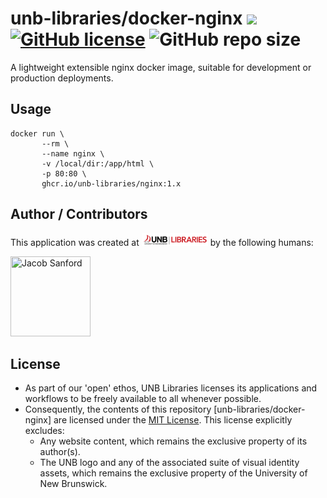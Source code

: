 # unb-libraries/docker-nginx  [![](https://github.com/unb-libraries/docker-nginx/workflows/build-test-deploy/badge.svg?branch=1.x)](https://github.com/unb-libraries/docker-nginx/actions?query=workflow%3Abuild-test-deploy) [![GitHub license](https://img.shields.io/github/license/unb-libraries/docker-nginx)](https://github.com/unb-libraries/lib.unb.ca/blob/prod/LICENSE) ![GitHub repo size](https://img.shields.io/github/repo-size/unb-libraries/docker-nginx?label=lean%20repo%20size)
A lightweight extensible nginx docker image, suitable for development or production deployments.

## Usage
```
docker run \
       --rm \
       --name nginx \
       -v /local/dir:/app/html \
       -p 80:80 \
       ghcr.io/unb-libraries/nginx:1.x
```

## Author / Contributors
This application was created at [![UNB Libraries](https://github.com/unb-libraries/assets/raw/master/unblibbadge.png "UNB Libraries")](https://lib.unb.ca) by the following humans:

<a href="https://github.com/JacobSanford"><img src="https://avatars.githubusercontent.com/u/244894?v=3" title="Jacob Sanford" width="128" height="128"></a>

## License
- As part of our 'open' ethos, UNB Libraries licenses its applications and workflows to be freely available to all whenever possible.
- Consequently, the contents of this repository [unb-libraries/docker-nginx] are licensed under the [MIT License](http://opensource.org/licenses/mit-license.html). This license explicitly excludes:
  - Any website content, which remains the exclusive property of its author(s).
  - The UNB logo and any of the associated suite of visual identity assets, which remains the exclusive property of the University of New Brunswick.
